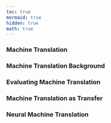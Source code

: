 ```yaml
---
toc: true
mermaid: true
hidden: true
math: true
---
```


### Machine Translation

### Machine Translation Background

### Evaluating Machine Translation

### Machine Translation as Transfer

### Neural Machine Translation


<!-- {% include embed/youtube.html id='10oQMHadGos' %} -->